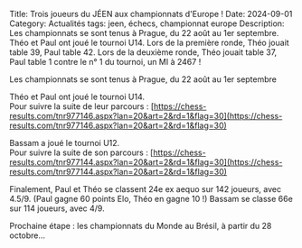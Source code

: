 Title: Trois joueurs du JÉEN aux championnats d'Europe !
Date: 2024-09-01
Category: Actualités
tags: jeen, échecs, championnat europe
Description: Les championnats se sont tenus à Prague, du 22 août au 1er septembre. Théo et Paul ont joué le tournoi U14. Lors de la première ronde, Théo jouait table 39, Paul table 42. Lors de la deuxième ronde, Théo jouait table 37, Paul table 1 contre le n° 1 du tournoi, un MI à 2467 !

Les championnats se sont tenus à Prague, du 22 août au 1er septembre

Théo et Paul ont joué le tournoi U14.  
Pour suivre la suite de leur parcours :
[https://chess-results.com/tnr977146.aspx?lan=20&art=2&rd=1&flag=30](https://chess-results.com/tnr977146.aspx?lan=20&art=2&rd=1&flag=30)

Bassam a joué le tournoi U12.  
Pour suivre la suite de son parcours :
[https://chess-results.com/tnr977144.aspx?lan=20&art=2&rd=1&flag=30](https://chess-results.com/tnr977144.aspx?lan=20&art=2&rd=1&flag=30)

Finalement, Paul et Théo se classent 24e ex aequo sur 142 joueurs, avec 4.5/9. (Paul gagne 60 points Elo, Théo en gagne 10 !)
Bassam se classe 66e sur 114 joueurs, avec 4/9.

Prochaine étape : les championnats du Monde au Brésil, à partir du 28 octobre...
